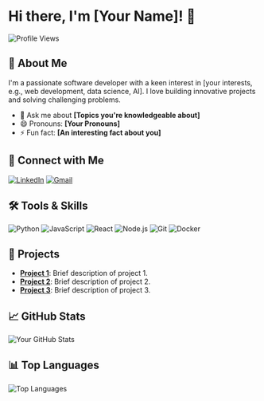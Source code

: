 # Hi there, I'm [Your Name]! 👋

![Profile Views](https://komarev.com/ghpvc/?username=yourusername&color=blue)

## 🚀 About Me
I'm a passionate software developer with a keen interest in [your interests, e.g., web development, data science, AI]. I love building innovative projects and solving challenging problems.

- 💬 Ask me about **[Topics you're knowledgeable about]**
- 😄 Pronouns: **[Your Pronouns]**
- ⚡ Fun fact: **[An interesting fact about you]**

## 🔗 Connect with Me
[![LinkedIn](https://img.shields.io/badge/-LinkedIn-0077B5?style=flat&logo=linkedin)](https://www.linkedin.com/in/yourusername/)
[![Gmail](https://img.shields.io/badge/-Gmail-D14836?style=flat&logo=gmail&logoColor=white)](mailto:youremail@gmail.com)

## 🛠️ Tools & Skills
![Python](https://img.shields.io/badge/-Python-333333?style=flat&logo=python)
![JavaScript](https://img.shields.io/badge/-JavaScript-333333?style=flat&logo=javascript)
![React](https://img.shields.io/badge/-React-333333?style=flat&logo=react)
![Node.js](https://img.shields.io/badge/-Node.js-333333?style=flat&logo=node.js)
![Git](https://img.shields.io/badge/-Git-333333?style=flat&logo=git)
![Docker](https://img.shields.io/badge/-Docker-333333?style=flat&logo=docker)
<!-- Add more tools and skills as necessary -->

## 💼 Projects
- [**Project 1**](https://github.com/yourusername/project1): Brief description of project 1.
- [**Project 2**](https://github.com/yourusername/project2): Brief description of project 2.
- [**Project 3**](https://github.com/yourusername/project3): Brief description of project 3.
<!-- Add more projects as necessary -->

## 📈 GitHub Stats
![Your GitHub Stats](https://github-readme-stats.vercel.app/api?username=yourusername&show_icons=true&theme=radical)

## 📊 Top Languages
![Top Languages](https://github-readme-stats.vercel.app/api/top-langs/?username=yourusername&layout=compact&theme=radical)
